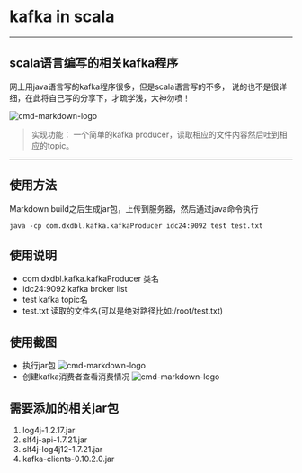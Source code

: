 # kafka in scala

------

**scala语言编写的相关kafka程序**
-
网上用java语言写的kafka程序很多，但是scala语言写的不多，
说的也不是很详细，在此将自己写的分享下，才疏学浅，大神勿喷！


![cmd-markdown-logo](https://wx1.sinaimg.cn/mw690/ad8d62d1gy1ftpy8314dlj20ji0a9t8w.jpg)

> 实现功能：
一个简单的kafka producer，读取相应的文件内容然后吐到相应的topic。

------

## 使用方法

Markdown build之后生成jar包，上传到服务器，然后通过java命令执行

    java -cp com.dxdbl.kafka.kafkaProducer idc24:9092 test test.txt
    
## 使用说明

 - com.dxdbl.kafka.kafkaProducer  类名
 - idc24:9092  kafka broker list
 - test  kafka topic名
 - test.txt  读取的文件名(可以是绝对路径比如:/root/test.txt)

## 使用截图

 - 执行jar包
![cmd-markdown-logo](https://wx1.sinaimg.cn/mw690/ad8d62d1gy1ftpygm32juj20y106stao.jpg)
 - 创建kafka消费者查看消费情况
![cmd-markdown-logo](https://wx4.sinaimg.cn/mw690/ad8d62d1gy1ftpygofkk7j217b0argqg.jpg)

## 需要添加的相关jar包

 1. log4j-1.2.17.jar
 2. slf4j-api-1.7.21.jar
 3. slf4j-log4j12-1.7.21.jar
 4. kafka-clients-0.10.2.0.jar
